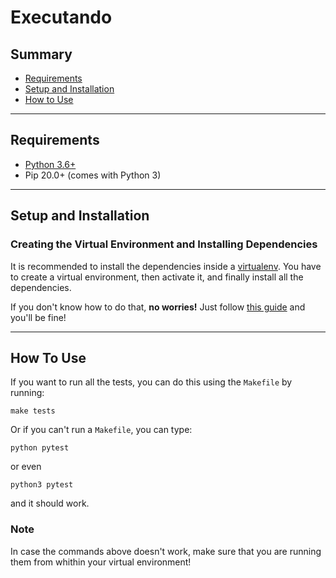 # Executando

## Summary

* [Requirements](#requirements)
* [Setup and Installation](#setup-installation)
* [How to Use](#how-to-use)

*********************
## Requirements <a name="requirements"></a>

* [Python 3.6+](https://www.python.org/)
* Pip 20.0+ (comes with Python 3)

*********************
## Setup and Installation <a name="setup-installation"></a>

### Creating the Virtual Environment and Installing Dependencies

It is recommended to install the dependencies inside a [virtualenv](https://docs.python.org/3/tutorial/venv.html). You have to create a virtual environment, then activate it, and finally install all the dependencies.

If you don't know how to do that, <b>no worries!</b> Just follow [this guide](docs/set_up_virtual_environment.md) and you'll be fine!

*********************

## How To Use <a name="how-to-use"></a>

If you want to run all the tests, you can do this using the `Makefile` by running:

```
make tests
```

Or if you can't run a `Makefile`, you can type:

```
python pytest
```

or even

```
python3 pytest
```

and it should work.

### Note
In case the commands above doesn't work, make sure that you are running them from whithin your virtual environment!